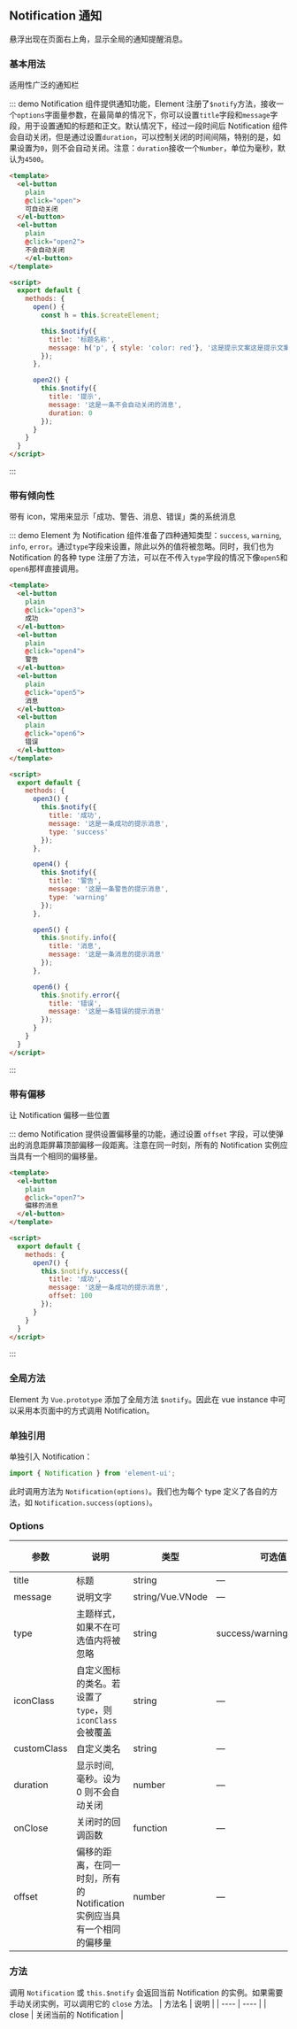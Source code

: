 <script>
  module.exports = {
    methods: {
      open() {
        const h = this.$createElement;

        this.$notify({
          title: '标题名称',
          message: h('p', { style: 'color: red'}, '这是提示文案这是提示文案这是提示文案这是提示文案这是提示文案这是提示文案这是提示文案这是提示文案')
        });
      },

      open2() {
        this.$notify({
          title: '提示',
          message: '这是一条不会自动关闭的消息',
          duration: 0
        });
      },

      open3() {
        this.$notify({
          title: '成功',
          message: '这是一条成功的提示消息',
          type: 'success'
        });
      },

      open4() {
        this.$notify({
          title: '警告',
          message: '这是一条警告的提示消息',
          type: 'warning'
        });
      },

      open5() {
        this.$notify.info({
          title: '消息',
          message: '这是一条消息的提示消息'
        });
      },

      open6() {
        this.$notify.error({
          title: '错误',
          message: '这是一条错误的提示消息'
        });
      },

      open7() {
        this.$notify.success({
          title: '成功',
          message: '这是一条成功的提示消息',
          offset: 100
        });
      },

      onClose() {
        console.log('Notification 已关闭');
      }
    }
  };
</script>

## Notification 通知

悬浮出现在页面右上角，显示全局的通知提醒消息。

### 基本用法

适用性广泛的通知栏

::: demo Notification 组件提供通知功能，Element 注册了`$notify`方法，接收一个`options`字面量参数，在最简单的情况下，你可以设置`title`字段和`message`字段，用于设置通知的标题和正文。默认情况下，经过一段时间后 Notification 组件会自动关闭，但是通过设置`duration`，可以控制关闭的时间间隔，特别的是，如果设置为`0`，则不会自动关闭。注意：`duration`接收一个`Number`，单位为毫秒，默认为`4500`。
```html
<template>
  <el-button
    plain
    @click="open">
    可自动关闭
  </el-button>
  <el-button
    plain
    @click="open2">
    不会自动关闭
    </el-button>
</template>

<script>
  export default {
    methods: {
      open() {
        const h = this.$createElement;

        this.$notify({
          title: '标题名称',
          message: h('p', { style: 'color: red'}, '这是提示文案这是提示文案这是提示文案这是提示文案这是提示文案这是提示文案这是提示文案这是提示文案')
        });
      },

      open2() {
        this.$notify({
          title: '提示',
          message: '这是一条不会自动关闭的消息',
          duration: 0
        });
      }
    }
  }
</script>
```
:::

### 带有倾向性

带有 icon，常用来显示「成功、警告、消息、错误」类的系统消息

::: demo Element 为 Notification 组件准备了四种通知类型：`success`, `warning`, `info`, `error`。通过`type`字段来设置，除此以外的值将被忽略。同时，我们也为 Notification 的各种 type 注册了方法，可以在不传入`type`字段的情况下像`open5`和`open6`那样直接调用。
```html
<template>
  <el-button
    plain
    @click="open3">
    成功
  </el-button>
  <el-button
    plain
    @click="open4">
    警告
  </el-button>
  <el-button
    plain
    @click="open5">
    消息
  </el-button>
  <el-button
    plain
    @click="open6">
    错误
  </el-button>
</template>

<script>
  export default {
    methods: {
      open3() {
        this.$notify({
          title: '成功',
          message: '这是一条成功的提示消息',
          type: 'success'
        });
      },

      open4() {
        this.$notify({
          title: '警告',
          message: '这是一条警告的提示消息',
          type: 'warning'
        });
      },

      open5() {
        this.$notify.info({
          title: '消息',
          message: '这是一条消息的提示消息'
        });
      },

      open6() {
        this.$notify.error({
          title: '错误',
          message: '这是一条错误的提示消息'
        });
      }
    }
  }
</script>
```
:::

### 带有偏移

让 Notification 偏移一些位置

::: demo Notification 提供设置偏移量的功能，通过设置 `offset` 字段，可以使弹出的消息距屏幕顶部偏移一段距离。注意在同一时刻，所有的 Notification 实例应当具有一个相同的偏移量。
```html
<template>
  <el-button
    plain
    @click="open7">
    偏移的消息
  </el-button>
</template>

<script>
  export default {
    methods: {
      open7() {
        this.$notify.success({
          title: '成功',
          message: '这是一条成功的提示消息',
          offset: 100
        });
      }
    }
  }
</script>
```
:::

### 全局方法

Element 为 `Vue.prototype` 添加了全局方法 `$notify`。因此在 vue instance 中可以采用本页面中的方式调用 Notification。

### 单独引用

单独引入 Notification：

```javascript
import { Notification } from 'element-ui';
```

此时调用方法为 `Notification(options)`。我们也为每个 type 定义了各自的方法，如 `Notification.success(options)`。

### Options
| 参数      | 说明          | 类型      | 可选值                           | 默认值  |
|---------- |-------------- |---------- |--------------------------------  |-------- |
| title | 标题 | string | — | — |
| message | 说明文字 | string/Vue.VNode | — | — |
| type | 主题样式，如果不在可选值内将被忽略 | string | success/warning/info/error | — |
| iconClass | 自定义图标的类名。若设置了 `type`，则 `iconClass` 会被覆盖 | string | — | — |
| customClass | 自定义类名 | string | — | — |
| duration | 显示时间, 毫秒。设为 0 则不会自动关闭 | number | — | 4500 |
| onClose | 关闭时的回调函数 | function | — | — |
| offset | 偏移的距离，在同一时刻，所有的 Notification 实例应当具有一个相同的偏移量 | number | — | 0 |

### 方法
调用 `Notification` 或 `this.$notify` 会返回当前 Notification 的实例。如果需要手动关闭实例，可以调用它的 `close` 方法。
| 方法名 | 说明 |
| ---- | ---- |
| close | 关闭当前的 Notification |
